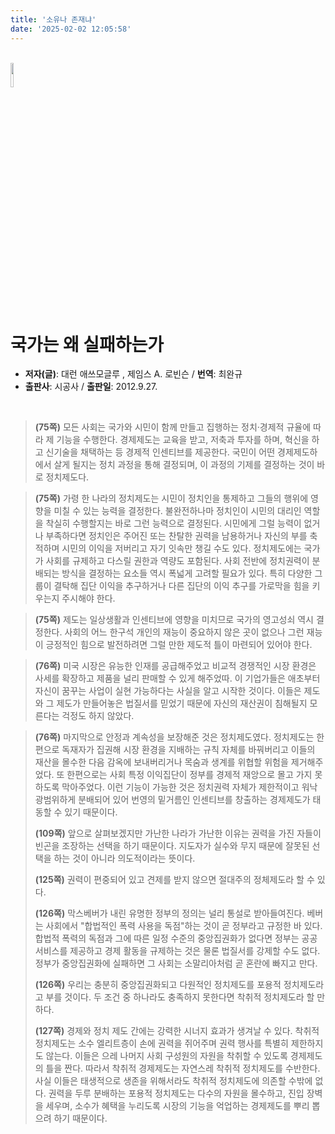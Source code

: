 ```yaml
---
title: '소유나 존재냐'
date: '2025-02-02 12:05:58'
---
```


<br>

<img src='/images/memo/memo-4-2.jpg' width='10%'>

<br>

# 국가는 왜 실패하는가
- **저자(글)**: 대런 애쓰모글루 , 제임스 A. 로빈슨 / **번역**: 최완규
- **출판사**: 시공사 / **출판일**: 2012.9.27.

<br>

> **(75쪽)** 모든 사회는 국가와 시민이 함께 만들고 집행하는 정치·경제적 규율에 따라 제 기능을 수행한다. 경제제도는 교육을 받고, 저축과 투자를 하며, 혁신을 하고 신기술을 채택하는 등 경제적 인센티브를 제공한다. 국민이 어떤 경제제도하에서 살게 될지는 정치 과정을 통해 결정되며, 이 과정의 기제를 결정하는 것이 바로 정치제도다.

> **(75쪽)** 가령 한 나라의 정치제도는 시민이 정치인을 통제하고 그들의 행위에 영향을 미칠 수 있는 능력을 결정한다. 불완전하나마 정치인이 시민의 대리인 역할을 착실히 수행할지는 바로 그런 능력으로 결정된다. 시민에게 그럴 능력이 없거나 부족하다면 정치인은 주어진 또는 찬탈한 권력을 남용하거나 자신의 부를 축적하며 시민의 이익을 저버리고 자기 잇속만 챙길 수도 있다. 정치제도에는 국가가 사회를 규제하고 다스릴 권한과 역량도 포함된다. 사회 전반에 정치권력이 분배되는 방식을 결정하는 요소들 역시 폭넓게 고려할 필요가 있다. 특히 다양한 그룹이 결탁해 집단 이익을 추구하거나 다른 집단의 이익 추구를 가로막을 힘을 키우는지 주시해야 한다.

> **(75쪽)** 제도는 일상생활과 인센티브에 영향을 미치므로 국가의 영고성쇠 역시 결정한다. 사회의 어느 한구석 개인의 재능이 중요하지 않은 곳이 없으나 그런 재능이 긍정적인 힘으로 발전하려면 그럴 만한 제도적 틀이 마련되어 있어야 한다. 

> **(76쪽)** 미국 시장은 유능한 인재를 공급해주었고 비교적 경쟁적인 시장 환경은 사세를 확장하고 제품을 널리 판매할 수 있게 해주었따. 이 기업가들은 애초부터 자신이 꿈꾸는 사업이 실현 가능하다는 사실을 알고 시작한 것이다. 이들은 제도와 그 제도가 만들어놓은 법질서를 믿었기 때문에 자신의 재산권이 침해될지 모른다는 걱정도 하지 않았다.

> **(76쪽)** 마지막으로 안정과 계속성을 보장해준 것은 정치제도였다. 정치제도는 한편으로 독재자가 집권해 시장 환경을 지배하는 규칙 자체를 바꿔버리고 이들의 재산을 몰수한 다음 감옥에 보내버리거나 목숨과 생계를 위협할 위험을 제거해주었다. 또 한편으로는 사회 특정 이익집단이 정부를 경제적 재앙으로 몰고 가지 못하도록 막아주었다. 이런 기능이 가능한 것은 정치권력 자체가 제한적이고 워낙 광범위하게 분배되어 있어 번영의 밑거름인 인센티브를 창출하는 경제제도가 태동할 수 있기 때문이다.
>
> **(109쪽)** 앞으로 살펴보겠지만 가난한 나라가 가난한 이유는 권력을 가진 자들이 빈곤을 조장하는 선택을 하기 때문이다. 지도자가 실수와 무지 때문에 잘못된 선택을 하는 것이 아니라 의도적이라는 뜻이다.
>
> **(125쪽)** 권력이 편중되어 있고 견제를 받지 않으면 절대주의 정체제도라 할 수 있다.
>
> **(126쪽)** 막스베버가 내린 유명한 정부의 정의는 널리 통설로 받아들여진다. 베버는 사회에서 "합법적인 폭력 사용을 독점"하는 것이 곧 정부라고 규정한 바 있다. 합법적 폭력의 독점과 그에 따른 일정 수준의 중앙집권화가 없다면 정부는 공공서비스를 제공하고 경제 활동을 규제하는 것은 물론 법질서를 강제할 수도 없다. 정부가 중앙집권화에 실패하면 그 사회는 소말리아처럼 곧 혼란에 빠지고 만다.
>
> **(126쪽)** 우리는 충분히 중앙집권화되고 다원적인 정치제도를 포용적 정치제도라고 부를 것이다. 두 조건 중 하나라도 충족하지 못한다면 착취적 정치제도라 할 만하다.
>
> **(127쪽)** 경제와 정치 제도 간에는 강력한 시너지 효과가 생겨날 수 있다. 착취적 정치제도는 소수 엘리트층이 손에 권력을 쥐어주며 권력 행사를 특별히 제한하지도 않는다. 이들은 으레 나머지 사회 구성원의 자원을 착취할 수 있도록 경제제도의 틀을 짠다. 따라서 착취적 경제제도는 자연스레 착취적 정치제도를 수반한다. 사실 이들은 태생적으로 생존을 위해서라도 착취적 정치제도에 의존할 수밖에 없다. 권력을 두루 분배하는 포용적 정치제도는 다수의 자원을 몰수하고, 진입 장벽을 세우며, 소수가 혜택을 누리도록 시장의 기능을 억업하는 경제제도를 뿌리 뽑으려 하기 때문이다.